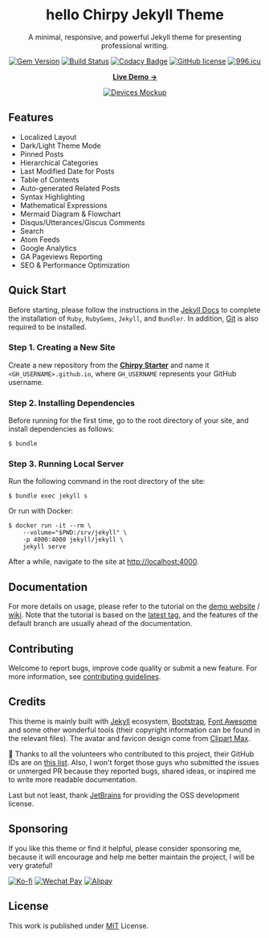 <div align="center">

  # hello Chirpy Jekyll Theme 

  A minimal, responsive, and powerful Jekyll theme for presenting professional writing.

  [![Gem Version](https://img.shields.io/gem/v/jekyll-theme-chirpy?color=brightgreen)](https://rubygems.org/gems/jekyll-theme-chirpy)
  [![Build Status](https://github.com/cotes2020/jekyll-theme-chirpy/workflows/build/badge.svg?branch=master&event=push)](https://github.com/cotes2020/jekyll-theme-chirpy/actions?query=branch%3Amaster+event%3Apush)
  [![Codacy Badge](https://app.codacy.com/project/badge/Grade/4e556876a3c54d5e8f2d2857c4f43894)](https://www.codacy.com/gh/cotes2020/jekyll-theme-chirpy/dashboard?utm_source=github.com&amp;utm_medium=referral&amp;utm_content=cotes2020/jekyll-theme-chirpy&amp;utm_campaign=Badge_Grade)
  [![GitHub license](https://img.shields.io/github/license/cotes2020/jekyll-theme-chirpy.svg)](https://github.com/cotes2020/jekyll-theme-chirpy/blob/master/LICENSE)
  [![996.icu](https://img.shields.io/badge/link-996.icu-%23FF4D5B.svg)](https://996.icu)

  [**Live Demo →**](https://cotes2020.github.io/chirpy-demo)

  [![Devices Mockup](https://raw.githubusercontent.com/cotes2020/chirpy-images/main/commons/devices-mockup.png)](https://cotes2020.github.io/chirpy-demo)

</div>

## Features

- Localized Layout
- Dark/Light Theme Mode
- Pinned Posts
- Hierarchical Categories
- Last Modified Date for Posts
- Table of Contents
- Auto-generated Related Posts
- Syntax Highlighting
- Mathematical Expressions
- Mermaid Diagram & Flowchart
- Disqus/Utterances/Giscus Comments
- Search
- Atom Feeds
- Google Analytics
- GA Pageviews Reporting
- SEO & Performance Optimization


## Quick Start

Before starting, please follow the instructions in the [Jekyll Docs](https://jekyllrb.com/docs/installation/) to complete the installation of `Ruby`, `RubyGems`, `Jekyll`, and `Bundler`. In addition, [Git](https://git-scm.com/) is also required to be installed.

### Step 1. Creating a New Site

Create a new repository from the [**Chirpy Starter**](https://github.com/cotes2020/chirpy-starter/generate) and name it `<GH_USERNAME>.github.io`, where `GH_USERNAME` represents your GitHub username.

### Step 2. Installing Dependencies

Before running for the first time, go to the root directory of your site, and install dependencies as follows:

```console
$ bundle
```

### Step 3. Running Local Server

Run the following command in the root directory of the site:

```console
$ bundle exec jekyll s
```

Or run with Docker:

```console
$ docker run -it --rm \
    --volume="$PWD:/srv/jekyll" \
    -p 4000:4000 jekyll/jekyll \
    jekyll serve
```

After a while, navigate to the site at <http://localhost:4000>.

## Documentation

For more details on usage, please refer to the tutorial on the [demo website](https://cotes2020.github.io/chirpy-demo/) / [wiki](https://github.com/cotes2020/jekyll-theme-chirpy/wiki). Note that the tutorial is based on the [latest tag](https://github.com/cotes2020/jekyll-theme-chirpy/tags), and the features of the default branch are usually ahead of the documentation.

## Contributing

Welcome to report bugs, improve code quality or submit a new feature. For more information, see [contributing guidelines](.github/CONTRIBUTING.md).

## Credits

This theme is mainly built with [Jekyll](https://jekyllrb.com/) ecosystem, [Bootstrap](https://getbootstrap.com/), [Font Awesome](https://fontawesome.com/) and some other wonderful tools (their copyright information can be found in the relevant files). The avatar and favicon design come from [Clipart Max](https://www.clipartmax.com/middle/m2i8b1m2K9Z5m2K9_ant-clipart-childrens-ant-cute/).

:tada: Thanks to all the volunteers who contributed to this project, their GitHub IDs are on [this list](https://github.com/cotes2020/jekyll-theme-chirpy/graphs/contributors). Also, I won't forget those guys who submitted the issues or unmerged PR because they reported bugs, shared ideas, or inspired me to write more readable documentation.

Last but not least, thank [JetBrains][jb] for providing the OSS development license.

## Sponsoring

If you like this theme or find it helpful, please consider sponsoring me, because it will encourage and help me better maintain the project, I will be very grateful!

[![Ko-fi](https://img.shields.io/badge/-Buy%20Me%20a%20Coffee-ff5f5f?logo=ko-fi&logoColor=white)](https://ko-fi.com/coteschung)
[![Wechat Pay](https://img.shields.io/badge/-Tip%20Me%20on%20WeChat-brightgreen?logo=wechat&logoColor=white)][cn-donation]
[![Alipay](https://img.shields.io/badge/-Tip%20Me%20on%20Alipay-blue?logo=alipay&logoColor=white)][cn-donation]

## License

This work is published under [MIT](https://github.com/cotes2020/jekyll-theme-chirpy/blob/master/LICENSE) License.

<!-- ReadMe links -->

[jb]: https://www.jetbrains.com/?from=jekyll-theme-chirpy
[cn-donation]: https://cotes.gitee.io/alipay-wechat-donation/
